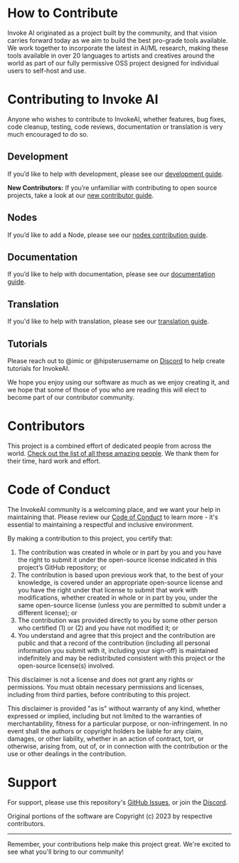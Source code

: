 # How to Contribute

Invoke AI originated as a project built by the community, and that vision carries forward today as we aim to build the best pro-grade tools available. We work together to incorporate the latest in AI/ML research, making these tools available in over 20 languages to artists and creatives around the world as part of our fully permissive OSS project designed for individual users to self-host and use.


# Contributing to Invoke AI
Anyone who wishes to contribute to InvokeAI, whether features, bug fixes, code cleanup, testing, code reviews, documentation or translation is very much encouraged to do so.

## Development
If you’d like to help with development, please see our [development guide](contribution_guides/development.md). 

**New Contributors:** If you’re unfamiliar with contributing to open source projects, take a look at our [new contributor guide](contribution_guides/newContributorChecklist.md).

## Nodes
If you’d like to add a Node, please see our [nodes contribution guide](../nodes/contributingNodes.md).

## Documentation
If you’d like to help with documentation, please see our [documentation guide](contribution_guides/documentation.md).

## Translation
If you'd like to help with translation, please see our [translation guide](contribution_guides/translation.md).

## Tutorials 
Please reach out to @imic or @hipsterusername on [Discord](https://discord.gg/ZmtBAhwWhy) to help create tutorials for InvokeAI.

We hope you enjoy using our software as much as we enjoy creating it, and we hope that some of those of you who are reading this will elect to become part of our contributor community.


# Contributors

This project is a combined effort of dedicated people from across the world. [Check out the list of all these amazing people](https://invoke-ai.github.io/InvokeAI/other/CONTRIBUTORS/). We thank them for their time, hard work and effort.

# Code of Conduct

The InvokeAI community is a welcoming place, and we want your help in maintaining that. Please review our [Code of Conduct](https://github.com/invoke-ai/InvokeAI/blob/main/CODE_OF_CONDUCT.md) to learn more - it's essential to maintaining a respectful and inclusive environment.

By making a contribution to this project, you certify that:

1. The contribution was created in whole or in part by you and you have the right to submit it under the open-source license indicated in this project’s GitHub repository; or
2. The contribution is based upon previous work that, to the best of your knowledge, is covered under an appropriate open-source license and you have the right under that license to submit that work with modifications, whether created in whole or in part by you, under the same open-source license (unless you are permitted to submit under a different license); or
3. The contribution was provided directly to you by some other person who certified (1) or (2) and you have not modified it; or
4. You understand and agree that this project and the contribution are public and that a record of the contribution (including all personal information you submit with it, including your sign-off) is maintained indefinitely and may be redistributed consistent with this project or the open-source license(s) involved.

This disclaimer is not a license and does not grant any rights or permissions. You must obtain necessary permissions and licenses, including from third parties, before contributing to this project.

This disclaimer is provided "as is" without warranty of any kind, whether expressed or implied, including but not limited to the warranties of merchantability, fitness for a particular purpose, or non-infringement. In no event shall the authors or copyright holders be liable for any claim, damages, or other liability, whether in an action of contract, tort, or otherwise, arising from, out of, or in connection with the contribution or the use or other dealings in the contribution.
# Support

For support, please use this repository's [GitHub Issues](https://github.com/invoke-ai/InvokeAI/issues), or join the [Discord](https://discord.gg/ZmtBAhwWhy).

Original portions of the software are Copyright (c) 2023 by respective contributors.

---

Remember, your contributions help make this project great. We're excited to see what you'll bring to our community!
